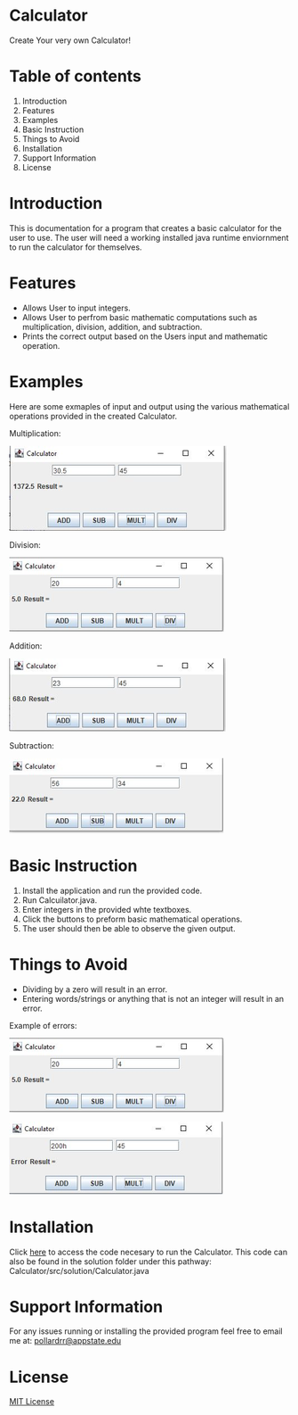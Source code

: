 # Calculator

Create Your very own Calculator!

# Table of contents

1. Introduction
2. Features
3. Examples
4. Basic Instruction
5. Things to Avoid
6. Installation
7. Support Information
8. License

# Introduction

This is documentation for a program that creates a basic calculator for the user to use. 
The user will need a working installed java runtime enviornment to run the calculator for themselves. 

# Features

* Allows User to input integers.
* Allows User to perfrom basic mathematic computations such as multiplication, division, addition, and subtraction.
* Prints the correct output based on the Users input and mathematic operation. 

# Examples

Here are some exmaples of input and output using the various mathematical operations provided in the created Calculator.

Multiplication:

![alt text](https://github.com/ReecePollard55/Images/blob/main/Calculator.JPG)

Division:

![alt text](https://github.com/ReecePollard55/Images/blob/main/division.JPG)

Addition:

![alt text](https://github.com/ReecePollard55/Images/blob/main/Addition.JPG)

Subtraction:

![alt text](https://github.com/ReecePollard55/Images/blob/main/Subtraction.JPG)

# Basic Instruction

1. Install the application and run the provided code.
2. Run Calcuilator.java.
3. Enter integers in the provided whte textboxes.
4. Click the buttons to preform basic mathematical operations. 
5. The user should then be able to observe the given output.

# Things to Avoid 

* Dividing by a zero will result in an error.
* Entering words/strings or anything that is not an integer will result in an error. 

Example of errors:

![alt text](https://github.com/ReecePollard55/Images/blob/main/division.JPG)

![alt text](https://github.com/ReecePollard55/Images/blob/main/string.JPG)



# Installation

Click [here](https://github.com/ReecePollard55/Calculator/blob/gh-pages/src/solution/Calculator.java) to access the code necesary to run the Calculator.
This code can also be found in the solution folder under this pathway: Calculator/src/solution/Calculator.java

# Support Information

For any issues running or installing the provided program feel free to email me at: pollardrr@appstate.edu

# License 
[MIT License](https://github.com/ReecePollard55/Calculator/blob/gh-pages/MIT%20License)




